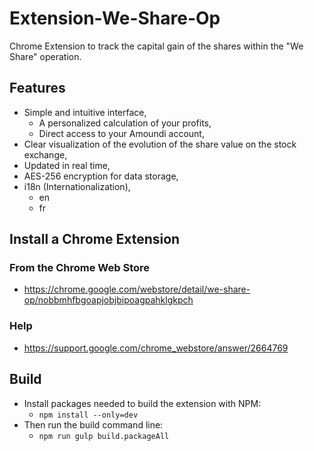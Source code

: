 # Extension-We-Share-Op
Chrome Extension to track the capital gain of the shares within the "We Share" operation.

## Features
* Simple and intuitive interface,
   * A personalized calculation of your profits,
   * Direct access to your Amoundi account,
* Clear visualization of the evolution of the share value on the stock exchange,
* Updated in real time,
* AES-256 encryption for data storage,
* i18n (Internationalization),
    * en
    * fr

## Install a Chrome Extension
### From the Chrome Web Store
* https://chrome.google.com/webstore/detail/we-share-op/nobbmhfbgoapjobjbipoagpahklgkpch

### Help
* https://support.google.com/chrome_webstore/answer/2664769

## Build

* Install packages needed to build the extension with NPM:
    * `npm install --only=dev`
* Then run the build command line:
    * `npm run gulp build.packageAll`
